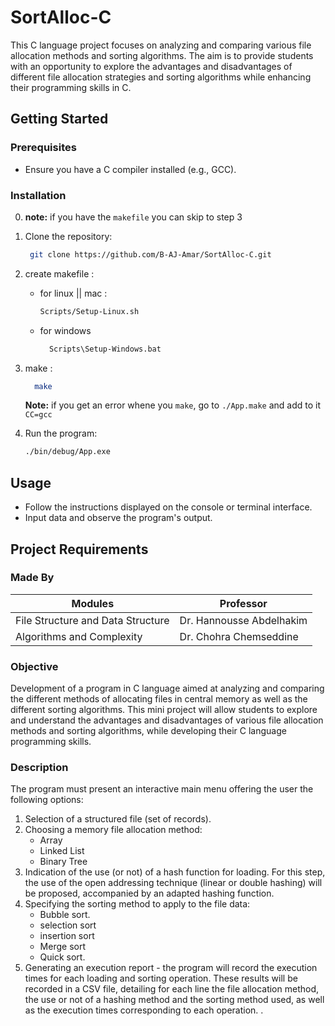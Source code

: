 # SortAlloc-C

This C language project focuses on analyzing and comparing various file allocation methods and sorting algorithms. The aim is to provide students with an opportunity to explore the advantages and disadvantages of different file allocation strategies and sorting algorithms while enhancing their programming skills in C.

## Getting Started
### Prerequisites

- Ensure you have a C compiler installed (e.g., GCC).
### Installation
0. **note:** if you have the `makefile` you can skip to step 3
1. Clone the repository:

    ```bash
     git clone https://github.com/B-AJ-Amar/SortAlloc-C.git
    ```

2. create makefile :
    - for linux || mac :
      ```bash
      Scripts/Setup-Linux.sh
      ```
    - for windows
      ```bash
        Scripts\Setup-Windows.bat
      ```
3. make :
    ```bash
      make
      ```
      **Note:** if you get an error whene you `make`, go to `./App.make` and add to it `CC=gcc`

4. Run the program:

    ```bash
    ./bin/debug/App.exe
    ```
## Usage
- Follow the instructions displayed on the console or terminal interface.
- Input data and observe the program's output.
## Project Requirements

### Made By 
| Modules                             | Professor                |
| ----------------------------------- | ------------------------ |
| File Structure and Data Structure   | Dr. Hannousse Abdelhakim |
| Algorithms and Complexity           | Dr. Chohra Chemseddine   |

### Objective
Development of a program in C language aimed at analyzing and comparing the different methods of
allocating files in central memory as well as the different sorting algorithms. This mini project will allow
students to explore and understand the advantages and disadvantages of various file allocation methods and
sorting algorithms, while developing their C language programming skills.

### Description 
The program must present an interactive main menu offering the user the following options:
1. Selection of a structured file (set of records).
2. Choosing a memory file allocation method:
     - Array
     - Linked List
     - Binary Tree
4. Indication of the use (or not) of a hash function for loading. For this step, the use of the open
  addressing technique (linear or double hashing) will be proposed, accompanied by an adapted
  hashing function.
5. Specifying the sorting method to apply to the file data: 
     - Bubble sort.
     - selection sort
     - insertion sort
     - Merge sort
     - Quick sort.
6. Generating an execution report - the program will record the execution times for each loading and
  sorting operation. These results will be recorded in a CSV file, detailing for each line the file
  allocation method, the use or not of a hashing method and the sorting method used, as well as the
  execution times corresponding to each operation. .
